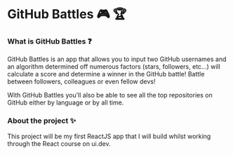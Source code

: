 # GitHub Battles :video_game: :trophy:

### What is GitHub Battles :question:

GitHub Battles is an app that allows you to input two GitHub usernames and an algorithm determined off numerous factors (stars, followers, etc...) will calculate a score and determine a winner in the GitHub battle! Battle between followers, colleagues or even fellow devs!

With GitHub Battles you'll also be able to see all the top repositories on GitHub either by language or by all time.

### About the project :sparkles:

This project will be my first ReactJS app that I will build whilst working through the React course on ui.dev. 
